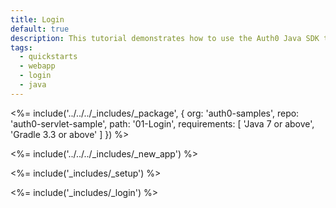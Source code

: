 ```yaml
---
title: Login
default: true
description: This tutorial demonstrates how to use the Auth0 Java SDK to add authentication and authorization to your Java Servlet web app
tags:
  - quickstarts
  - webapp
  - login
  - java
---
```


<%= include('../../../_includes/_package', {
  org: 'auth0-samples',
  repo: 'auth0-servlet-sample',
  path: '01-Login',
  requirements: [
    'Java 7 or above',
    'Gradle 3.3 or above'
  ]
}) %>

<%= include('../../../_includes/_new_app') %>

<%= include('_includes/_setup') %>

<%= include('_includes/_login') %>
